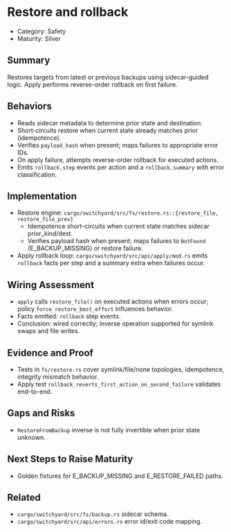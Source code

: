 # Restore and rollback

- Category: Safety
- Maturity: Silver

## Summary

Restores targets from latest or previous backups using sidecar-guided logic. Apply performs reverse-order rollback on first failure.

## Behaviors

- Reads sidecar metadata to determine prior state and destination.
- Short-circuits restore when current state already matches prior (idempotence).
- Verifies `payload_hash` when present; maps failures to appropriate error IDs.
- On apply failure, attempts reverse-order rollback for executed actions.
- Emits `rollback.step` events per action and a `rollback.summary` with error classification.

## Implementation

- Restore engine: `cargo/switchyard/src/fs/restore.rs::{restore_file, restore_file_prev}`
  - Idempotence short-circuits when current state matches sidecar prior_kind/dest.
  - Verifies payload hash when present; maps failures to `NotFound` (E_BACKUP_MISSING) or restore failure.
- Apply rollback loop: `cargo/switchyard/src/api/apply/mod.rs` emits `rollback` facts per step and a summary extra when failures occur.

## Wiring Assessment

- `apply` calls `restore_file()` on executed actions when errors occur; policy `force_restore_best_effort` influences behavior.
- Facts emitted: `rollback` step events.
- Conclusion: wired correctly; inverse operation supported for symlink swaps and file writes.

## Evidence and Proof

- Tests in `fs/restore.rs` cover symlink/file/none topologies, idempotence, integrity mismatch behavior.
- Apply test `rollback_reverts_first_action_on_second_failure` validates end-to-end.

## Gaps and Risks

- `RestoreFromBackup` inverse is not fully invertible when prior state unknown.

## Next Steps to Raise Maturity

- Golden fixtures for E_BACKUP_MISSING and E_RESTORE_FAILED paths.

## Related

- `cargo/switchyard/src/fs/backup.rs` sidecar schema.
- `cargo/switchyard/src/api/errors.rs` error id/exit code mapping.

